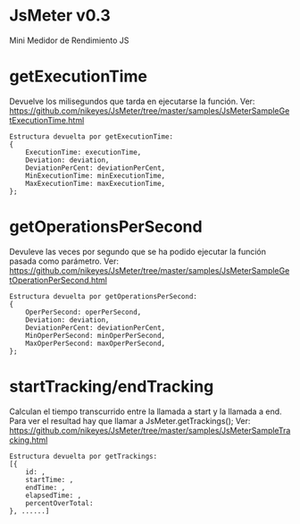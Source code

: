JsMeter v0.3
=======

Mini Medidor de Rendimiento JS 

getExecutionTime
=======
Devuelve los milisegundos que tarda en ejecutarse la función. Ver: https://github.com/nikeyes/JsMeter/tree/master/samples/JsMeterSampleGetExecutionTime.html

```
Estructura devuelta por getExecutionTime:
{
    ExecutionTime: executionTime,
    Deviation: deviation,
    DeviationPerCent: deviationPerCent,
    MinExecutionTime: minExecutionTime,
    MaxExecutionTime: maxExecutionTime,
};
```

getOperationsPerSecond
=======
Devuleve las veces por segundo que se ha podido ejecutar la función pasada como parámetro. Ver: https://github.com/nikeyes/JsMeter/tree/master/samples/JsMeterSampleGetOperationPerSecond.html

```
Estructura devuelta por getOperationsPerSecond:
{
    OperPerSecond: operPerSecond,
    Deviation: deviation,
    DeviationPerCent: deviationPerCent,
    MinOperPerSecond: minOperPerSecond,
    MaxOperPerSecond: maxOperPerSecond,
};
```

startTracking/endTracking
=======
Calculan el tiempo transcurrido entre la llamada a start y la llamada a end. Para ver el resultad hay que llamar a JsMeter.getTrackings(); Ver: https://github.com/nikeyes/JsMeter/tree/master/samples/JsMeterSampleTracking.html

```
Estructura devuelta por getTrackings:
[{
    id: ,
    startTime: ,
    endTime: ,
    elapsedTime: ,
    percentOverTotal: 
}, ......]
```
